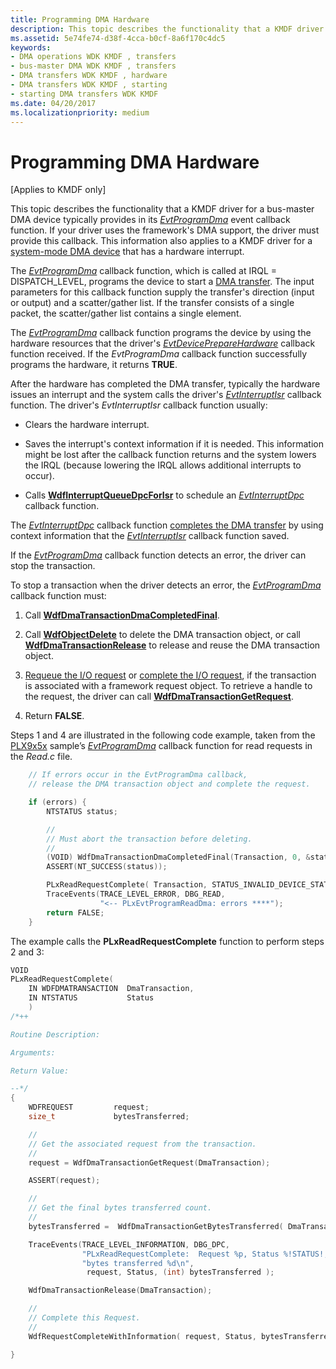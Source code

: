 ```yaml
---
title: Programming DMA Hardware
description: This topic describes the functionality that a KMDF driver for a bus-master DMA device typically provides in its EvtProgramDma event callback function.
ms.assetid: 5e74fe74-d38f-4cca-b0cf-8a6f170c4dc5
keywords:
- DMA operations WDK KMDF , transfers
- bus-master DMA WDK KMDF , transfers
- DMA transfers WDK KMDF , hardware
- DMA transfers WDK KMDF , starting
- starting DMA transfers WDK KMDF
ms.date: 04/20/2017
ms.localizationpriority: medium
---
```


# Programming DMA Hardware


\[Applies to KMDF only\]

This topic describes the functionality that a KMDF driver for a bus-master DMA device typically provides in its [*EvtProgramDma*](/windows-hardware/drivers/ddi/wdfdmatransaction/nc-wdfdmatransaction-evt_wdf_program_dma) event callback function. If your driver uses the framework's DMA support, the driver must provide this callback. This information also applies to a KMDF driver for a [system-mode DMA device](supporting-system-mode-dma.md) that has a hardware interrupt.




The [*EvtProgramDma*](/windows-hardware/drivers/ddi/wdfdmatransaction/nc-wdfdmatransaction-evt_wdf_program_dma) callback function, which is called at IRQL = DISPATCH\_LEVEL, programs the device to start a [DMA transfer](dma-transactions-and-dma-transfers.md). The input parameters for this callback function supply the transfer's direction (input or output) and a scatter/gather list. If the transfer consists of a single packet, the scatter/gather list contains a single element.

The [*EvtProgramDma*](/windows-hardware/drivers/ddi/wdfdmatransaction/nc-wdfdmatransaction-evt_wdf_program_dma) callback function programs the device by using the hardware resources that the driver's [*EvtDevicePrepareHardware*](/windows-hardware/drivers/ddi/wdfdevice/nc-wdfdevice-evt_wdf_device_prepare_hardware) callback function received. If the *EvtProgramDma* callback function successfully programs the hardware, it returns **TRUE**.

After the hardware has completed the DMA transfer, typically the hardware issues an interrupt and the system calls the driver's [*EvtInterruptIsr*](/windows-hardware/drivers/ddi/wdfinterrupt/nc-wdfinterrupt-evt_wdf_interrupt_isr) callback function. The driver's *EvtInterruptIsr* callback function usually:

-   Clears the hardware interrupt.

-   Saves the interrupt's context information if it is needed. This information might be lost after the callback function returns and the system lowers the IRQL (because lowering the IRQL allows additional interrupts to occur).

-   Calls [**WdfInterruptQueueDpcForIsr**](/windows-hardware/drivers/ddi/wdfinterrupt/nf-wdfinterrupt-wdfinterruptqueuedpcforisr) to schedule an [*EvtInterruptDpc*](/windows-hardware/drivers/ddi/wdfinterrupt/nc-wdfinterrupt-evt_wdf_interrupt_dpc) callback function.

The [*EvtInterruptDpc*](/windows-hardware/drivers/ddi/wdfinterrupt/nc-wdfinterrupt-evt_wdf_interrupt_dpc) callback function [completes the DMA transfer](completing-a-dma-transfer.md) by using context information that the [*EvtInterruptIsr*](/windows-hardware/drivers/ddi/wdfinterrupt/nc-wdfinterrupt-evt_wdf_interrupt_isr) callback function saved.

If the [*EvtProgramDma*](/windows-hardware/drivers/ddi/wdfdmatransaction/nc-wdfdmatransaction-evt_wdf_program_dma) callback function detects an error, the driver can stop the transaction.

To stop a transaction when the driver detects an error, the [*EvtProgramDma*](/windows-hardware/drivers/ddi/wdfdmatransaction/nc-wdfdmatransaction-evt_wdf_program_dma) callback function must:

1.  Call [**WdfDmaTransactionDmaCompletedFinal**](/windows-hardware/drivers/ddi/wdfdmatransaction/nf-wdfdmatransaction-wdfdmatransactiondmacompletedfinal).

2.  Call [**WdfObjectDelete**](/windows-hardware/drivers/ddi/wdfobject/nf-wdfobject-wdfobjectdelete) to delete the DMA transaction object, or call [**WdfDmaTransactionRelease**](/windows-hardware/drivers/ddi/wdfdmatransaction/nf-wdfdmatransaction-wdfdmatransactionrelease) to release and reuse the DMA transaction object.

3.  [Requeue the I/O request](requeuing-i-o-requests.md) or [complete the I/O request](completing-i-o-requests.md), if the transaction is associated with a framework request object. To retrieve a handle to the request, the driver can call [**WdfDmaTransactionGetRequest**](/windows-hardware/drivers/ddi/wdfdmatransaction/nf-wdfdmatransaction-wdfdmatransactiongetrequest).

4.  Return **FALSE**.

Steps 1 and 4 are illustrated in the following code example, taken from the [PLX9x5x](https://go.microsoft.com/fwlink/p/?linkid=256157) sample’s [*EvtProgramDma*](/windows-hardware/drivers/ddi/wdfdmatransaction/nc-wdfdmatransaction-evt_wdf_program_dma) callback function for read requests in the *Read.c* file.

```cpp
    // If errors occur in the EvtProgramDma callback,
    // release the DMA transaction object and complete the request.

    if (errors) {
        NTSTATUS status;

        //
        // Must abort the transaction before deleting.
        //
        (VOID) WdfDmaTransactionDmaCompletedFinal(Transaction, 0, &status);
        ASSERT(NT_SUCCESS(status));

        PLxReadRequestComplete( Transaction, STATUS_INVALID_DEVICE_STATE );
        TraceEvents(TRACE_LEVEL_ERROR, DBG_READ,
                    "<-- PLxEvtProgramReadDma: errors ****");
        return FALSE;
    }
```

The example calls the **PLxReadRequestComplete** function to perform steps 2 and 3:

```cpp
VOID
PLxReadRequestComplete(
    IN WDFDMATRANSACTION  DmaTransaction,
    IN NTSTATUS           Status
    )
/*++

Routine Description:

Arguments:

Return Value:

--*/
{
    WDFREQUEST         request;
    size_t             bytesTransferred;

    //
    // Get the associated request from the transaction.
    //
    request = WdfDmaTransactionGetRequest(DmaTransaction);

    ASSERT(request);

    //
    // Get the final bytes transferred count.
    //
    bytesTransferred =  WdfDmaTransactionGetBytesTransferred( DmaTransaction );

    TraceEvents(TRACE_LEVEL_INFORMATION, DBG_DPC,
                "PLxReadRequestComplete:  Request %p, Status %!STATUS!, "
                "bytes transferred %d\n",
                 request, Status, (int) bytesTransferred );

    WdfDmaTransactionRelease(DmaTransaction);

    //
    // Complete this Request.
    //
    WdfRequestCompleteWithInformation( request, Status, bytesTransferred);

}
```